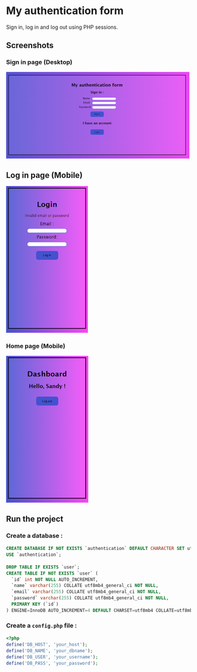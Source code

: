 # My authentication form

Sign in, log in and log out using PHP sessions.

## Screenshots

### Sign in page (Desktop)

<img src="./screenshot-signin.png" alt="screenshot home" style="width:500px;"/>

## Log in page (Mobile)

<img src="./screenshot-login.png" alt="screenshot tasks" style="height:400px;"/>

### Home page (Mobile)

<img src="./screenshot-home.png" alt="screenshot tasks" style="height:400px;"/>

## Run the project

### Create a database : 

```sql
CREATE DATABASE IF NOT EXISTS `authentication` DEFAULT CHARACTER SET utf8mb4 COLLATE utf8mb4_0900_ai_ci;
USE `authentication`;

DROP TABLE IF EXISTS `user`;
CREATE TABLE IF NOT EXISTS `user` (
  `id` int NOT NULL AUTO_INCREMENT,
  `name` varchar(255) COLLATE utf8mb4_general_ci NOT NULL,
  `email` varchar(255) COLLATE utf8mb4_general_ci NOT NULL,
  `password` varchar(255) COLLATE utf8mb4_general_ci NOT NULL,
  PRIMARY KEY (`id`)
) ENGINE=InnoDB AUTO_INCREMENT=4 DEFAULT CHARSET=utf8mb4 COLLATE=utf8mb4_general_ci;
```

### Create a `config.php` file : 

```php
<?php
define('DB_HOST', 'your_host');
define('DB_NAME', 'your_dbname');
define('DB_USER', 'your_username');
define('DB_PASS', 'your_password');
```


